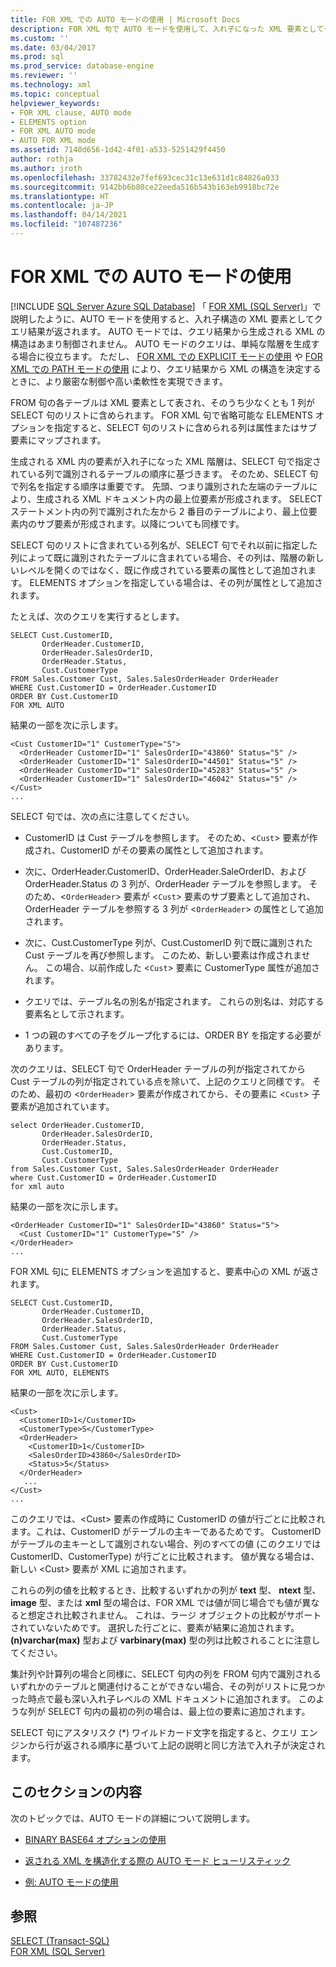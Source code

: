 ```yaml
---
title: FOR XML での AUTO モードの使用 | Microsoft Docs
description: FOR XML 句で AUTO モードを使用して、入れ子になった XML 要素としてクエリ結果を返す方法について説明します。
ms.custom: ''
ms.date: 03/04/2017
ms.prod: sql
ms.prod_service: database-engine
ms.reviewer: ''
ms.technology: xml
ms.topic: conceptual
helpviewer_keywords:
- FOR XML clause, AUTO mode
- ELEMENTS option
- FOR XML AUTO mode
- AUTO FOR XML mode
ms.assetid: 7140d656-1d42-4f01-a533-5251429f4450
author: rothja
ms.author: jroth
ms.openlocfilehash: 33782432e7fef693cec31c13e631d1c84826a033
ms.sourcegitcommit: 9142bb6b80ce22eeda516b543b163eb9918bc72e
ms.translationtype: HT
ms.contentlocale: ja-JP
ms.lasthandoff: 04/14/2021
ms.locfileid: "107487236"
---
```

# <a name="use-auto-mode-with-for-xml"></a>FOR XML での AUTO モードの使用
[!INCLUDE [SQL Server Azure SQL Database](../../includes/applies-to-version/sql-asdb.md)]
  「 [FOR XML &#40;SQL Server&#41;](../../relational-databases/xml/for-xml-sql-server.md)」で説明したように、AUTO モードを使用すると、入れ子構造の XML 要素としてクエリ結果が返されます。 AUTO モードでは、クエリ結果から生成される XML の構造はあまり制御されません。 AUTO モードのクエリは、単純な階層を生成する場合に役立ちます。 ただし、 [FOR XML での EXPLICIT モードの使用](../../relational-databases/xml/use-explicit-mode-with-for-xml.md) や [FOR XML での PATH モードの使用](../../relational-databases/xml/use-path-mode-with-for-xml.md) により、クエリ結果から XML の構造を決定するときに、より厳密な制御や高い柔軟性を実現できます。  
  
 FROM 句の各テーブルは XML 要素として表され、そのうち少なくとも 1 列が SELECT 句のリストに含められます。 FOR XML 句で省略可能な ELEMENTS オプションを指定すると、SELECT 句のリストに含められる列は属性またはサブ要素にマップされます。  
  
 生成される XML 内の要素が入れ子になった XML 階層は、SELECT 句で指定されている列で識別されるテーブルの順序に基づきます。 そのため、SELECT 句で列名を指定する順序は重要です。 先頭、つまり識別された左端のテーブルにより、生成される XML ドキュメント内の最上位要素が形成されます。 SELECT ステートメント内の列で識別された左から 2 番目のテーブルにより、最上位要素内のサブ要素が形成されます。以降についても同様です。  
  
 SELECT 句のリストに含まれている列名が、SELECT 句でそれ以前に指定した列によって既に識別されたテーブルに含まれている場合、その列は、階層の新しいレベルを開くのではなく、既に作成されている要素の属性として追加されます。 ELEMENTS オプションを指定している場合は、その列が属性として追加されます。  
  
 たとえば、次のクエリを実行するとします。  
  
```  
SELECT Cust.CustomerID,   
       OrderHeader.CustomerID,  
       OrderHeader.SalesOrderID,   
       OrderHeader.Status,  
       Cust.CustomerType  
FROM Sales.Customer Cust, Sales.SalesOrderHeader OrderHeader  
WHERE Cust.CustomerID = OrderHeader.CustomerID  
ORDER BY Cust.CustomerID  
FOR XML AUTO  
```  
  
 結果の一部を次に示します。  
  
```  
<Cust CustomerID="1" CustomerType="S">  
  <OrderHeader CustomerID="1" SalesOrderID="43860" Status="5" />  
  <OrderHeader CustomerID="1" SalesOrderID="44501" Status="5" />  
  <OrderHeader CustomerID="1" SalesOrderID="45283" Status="5" />  
  <OrderHeader CustomerID="1" SalesOrderID="46042" Status="5" />  
</Cust>  
...  
```  
  
 SELECT 句では、次の点に注意してください。  
  
-   CustomerID は Cust テーブルを参照します。 そのため、<`Cust`> 要素が作成され、CustomerID がその要素の属性として追加されます。  
  
-   次に、OrderHeader.CustomerID、OrderHeader.SaleOrderID、および OrderHeader.Status の 3 列が、OrderHeader テーブルを参照します。 そのため、<`OrderHeader`> 要素が <`Cust`> 要素のサブ要素として追加され、OrderHeader テーブルを参照する 3 列が <`OrderHeader`> の属性として追加されます。  
  
-   次に、Cust.CustomerType 列が、Cust.CustomerID 列で既に識別された Cust テーブルを再び参照します。 このため、新しい要素は作成されません。 この場合、以前作成した <`Cust`> 要素に CustomerType 属性が追加されます。  
  
-   クエリでは、テーブル名の別名が指定されます。 これらの別名は、対応する要素名として示されます。  
  
-   1 つの親のすべての子をグループ化するには、ORDER BY を指定する必要があります。  
  
 次のクエリは、SELECT 句で OrderHeader テーブルの列が指定されてから Cust テーブルの列が指定されている点を除いて、上記のクエリと同様です。 そのため、最初の <`OrderHeader`> 要素が作成されてから、その要素に <`Cust`> 子要素が追加されています。  
  
```  
select OrderHeader.CustomerID,  
       OrderHeader.SalesOrderID,   
       OrderHeader.Status,  
       Cust.CustomerID,   
       Cust.CustomerType  
from Sales.Customer Cust, Sales.SalesOrderHeader OrderHeader  
where Cust.CustomerID = OrderHeader.CustomerID  
for xml auto  
```  
  
 結果の一部を次に示します。  
  
```  
<OrderHeader CustomerID="1" SalesOrderID="43860" Status="5">  
  <Cust CustomerID="1" CustomerType="S" />  
</OrderHeader>  
...  
```  
  
 FOR XML 句に ELEMENTS オプションを追加すると、要素中心の XML が返されます。  
  
```  
SELECT Cust.CustomerID,   
       OrderHeader.CustomerID,  
       OrderHeader.SalesOrderID,   
       OrderHeader.Status,  
       Cust.CustomerType  
FROM Sales.Customer Cust, Sales.SalesOrderHeader OrderHeader  
WHERE Cust.CustomerID = OrderHeader.CustomerID  
ORDER BY Cust.CustomerID  
FOR XML AUTO, ELEMENTS  
```  
  
 結果の一部を次に示します。  
  
```  
<Cust>  
  <CustomerID>1</CustomerID>  
  <CustomerType>S</CustomerType>  
  <OrderHeader>  
    <CustomerID>1</CustomerID>  
    <SalesOrderID>43860</SalesOrderID>  
    <Status>5</Status>  
  </OrderHeader>  
   ...  
</Cust>  
...  
```  
  
 このクエリでは、\<Cust> 要素の作成時に CustomerID の値が行ごとに比較されます。これは、CustomerID がテーブルの主キーであるためです。 CustomerID がテーブルの主キーとして識別されない場合、列のすべての値 (このクエリでは CustomerID、CustomerType) が行ごとに比較されます。 値が異なる場合は、新しい \<Cust> 要素が XML に追加されます。  
  
 これらの列の値を比較するとき、比較するいずれかの列が **text** 型、 **ntext** 型、 **image** 型、または **xml** 型の場合は、FOR XML では値が同じ場合でも値が異なると想定され比較されません。 これは、ラージ オブジェクトの比較がサポートされていないためです。 選択した行ごとに、要素が結果に追加されます。 **(n)varchar(max)** 型および **varbinary(max)** 型の列は比較されることに注意してください。  
  
 集計列や計算列の場合と同様に、SELECT 句内の列を FROM 句内で識別されるいずれかのテーブルと関連付けることができない場合、その列がリストに見つかった時点で最も深い入れ子レベルの XML ドキュメントに追加されます。 このような列が SELECT 句内の最初の列の場合は、最上位の要素に追加されます。  
  
 SELECT 句にアスタリスク (*) ワイルドカード文字を指定すると、クエリ エンジンから行が返される順序に基づいて上記の説明と同じ方法で入れ子が決定されます。  
  
## <a name="in-this-section"></a>このセクションの内容  
 次のトピックでは、AUTO モードの詳細について説明します。  
  
-   [BINARY BASE64 オプションの使用](../../relational-databases/xml/use-the-binary-base64-option.md)  
  
-   [返される XML を構造化する際の AUTO モード ヒューリスティック](../../relational-databases/xml/auto-mode-heuristics-in-shaping-returned-xml.md)  
  
-   [例: AUTO モードの使用](../../relational-databases/xml/examples-using-auto-mode.md)  
  
## <a name="see-also"></a>参照  
 [SELECT &#40;Transact-SQL&#41;](../../t-sql/queries/select-transact-sql.md)   
 [FOR XML &#40;SQL Server&#41;](../../relational-databases/xml/for-xml-sql-server.md)  
  
  
